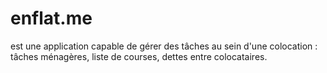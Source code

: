 enflat.me
===========

est une application capable de gérer des tâches au sein d'une colocation : tâches ménagères, liste de courses, dettes entre colocataires.
